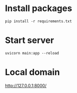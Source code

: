 # Install packages
```python3
pip install -r requirements.txt
```
# Start server
```python3
uvicorn main:app --reload
```
# Local domain
http://127.0.0.1:8000/
